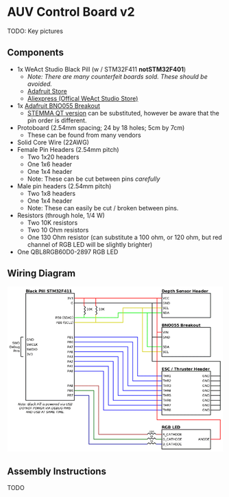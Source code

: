 # AUV Control Board v2

TODO: Key pictures



## Components

- 1x WeAct Studio Black Pill (w / STM32F411 **notSTM32F401**)
    - *Note: There are many counterfeit boards sold. These should be avoided.*
    - [Adafruit Store](https://www.adafruit.com/product/3800)
    - [Aliexpress (Offical WeAct Studio Store)](https://www.aliexpress.com/item/3256801269871873.html)
- 1x [Adafruit BNO055 Breakout](https://www.adafruit.com/product/2472)
    - [STEMMA QT version](https://www.adafruit.com/product/4646) can be substituted, however be aware that the pin order is different.
- Protoboard (2.54mm spacing; 24 by 18 holes; 5cm by 7cm)
    - These can be found from many vendors
- Solid Core Wire (22AWG)
- Female Pin Headers (2.54mm pitch)
    - Two 1x20 headers
    - One 1x6 header
    - One 1x4 header
    - Note: These can be cut between pins *carefully*
- Male pin headers (2.54mm pitch)
    - Two 1x8 headers
    - One 1x4 header
    - Note: These can easily be cut / broken between pins.
- Resistors (through hole, 1/4 W)
    - Two 10K resistors
    - Two 10 Ohm resistors
    - One 130 Ohm resistor (can substitute a 100 ohm, or 120 ohm, but red channel of RGB LED will be slightly brighter)
- One QBL8RGB60D0-2897 RGB LED


## Wiring Diagram

![](./v2/wiring_diagram.png)


## Assembly Instructions

TODO
